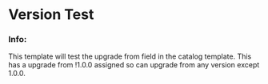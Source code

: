 # Version Test


### Info:

 This template will test the upgrade from field in the catalog template.  This has a upgrade from !1.0.0 assigned so can upgrade from any version except 1.0.0.